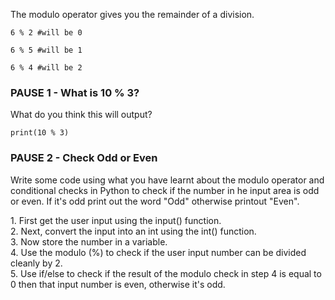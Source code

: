 The modulo operator gives you the remainder of a division.

`6 % 2 #will be 0`

`6 % 5 #will be 1`

`6 % 4 #will be 2`

### PAUSE 1 - What is 10 % 3?
What do you think this will output?

`print(10 % 3)`

### PAUSE 2 - Check Odd or Even
Write some code using what you have learnt about the modulo operator and conditional checks in Python to check if the number in he input area is odd or even.
If it's odd print out the word "Odd" otherwise printout "Even".

<div class="hint">
1. First get the user input using the input() function.
<br/>2. Next, convert the input into an int using the int() function.
<br/>3. Now store the number in a variable. 
<br/>4. Use the modulo (%) to check if the user input number can be divided cleanly by 2. 
<br>5. Use if/else to check if the result of the modulo check in step 4 is equal to 0 then that input number is even, otherwise it's odd. 
</div>
